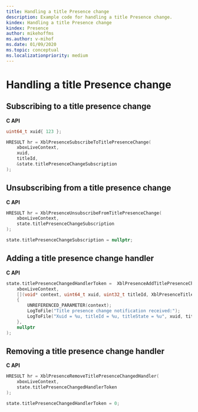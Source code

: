 ```yaml
---
title: Handling a title Presence change
description: Example code for handling a title Presence change.
kindex: Handling a title Presence change
kindex: Presence
author: mikehoffms
ms.author: v-mihof
ms.date: 01/09/2020
ms.topic: conceptual
ms.localizationpriority: medium
---
```


# Handling a title Presence change


## Subscribing to a title presence change

**C API**
<!--  XblPresenceSubscribeToTitlePresenceChange_C.md -->
<!-- note guid "123" -->
```cpp
uint64_t xuid{ 123 };

HRESULT hr = XblPresenceSubscribeToTitlePresenceChange(
    xboxLiveContext,
    xuid,
    titleId,
    &state.titlePresenceChangeSubscription
);
```

<!-- in gdk only:
**Reference**
* [XblPresenceSubscribeToTitlePresenceChange](xblpresencesubscribetotitlepresencechange.md)
-->


## Unsubscribing from a title presence change

**C API**
<!--  XblPresenceUnsubscribeFromTitlePresenceChange_C.md -->
```cpp
HRESULT hr = XblPresenceUnsubscribeFromTitlePresenceChange(
    xboxLiveContext,
    state.titlePresenceChangeSubscription
);

state.titlePresenceChangeSubscription = nullptr;
```

<!-- in gdk only:
**Reference**
* [XblPresenceUnsubscribeFromTitlePresenceChange](xblpresenceunsubscribefromtitlepresencechange.md)
-->


## Adding a title presence change handler

**C API**
<!--  XblPresenceAddTitlePresenceChangedHandler_C.md -->
```cpp
state.titlePresenceChangedHandlerToken =  XblPresenceAddTitlePresenceChangedHandler(
    xboxLiveContext,
    [](void* context, uint64_t xuid, uint32_t titleId, XblPresenceTitleState titleState)
    {
        UNREFERENCED_PARAMETER(context);
        LogToFile("Title presence change notification received:");
        LogToFile("Xuid = %u, titleId = %u, titleState = %u", xuid, titleId, titleState);
    },
    nullptr
);
```

<!-- in gdk only:
**Reference**
* [XblPresenceAddTitlePresenceChangedHandler](xblpresenceaddtitlepresencechangedhandler.md)
* [XblPresenceTitleState](xblpresencetitlestate.md)
-->


## Removing a title presence change handler

**C API**
<!--  XblPresenceRemoveTitlePresenceChangedHandler_C.md -->
```cpp
HRESULT hr = XblPresenceRemoveTitlePresenceChangedHandler(
    xboxLiveContext,
    state.titlePresenceChangedHandlerToken
);

state.titlePresenceChangedHandlerToken = 0;
```

<!-- in gdk only:
**Reference**
* [XblPresenceRemoveTitlePresenceChangedHandler](xblpresenceremovetitlepresencechangedhandler.md)
-->
